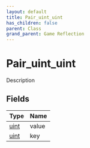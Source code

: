 ```yaml
---
layout: default
title: Pair_uint_uint
has_children: false
parent: Class
grand_parent: Game Reflection
---
```

# Pair_uint_uint
Description 

## Fields
| Type | Name |
|:-------------|:--------------|
| [uint](/game-reflection/components/uint.md) | value |
| [uint](/game-reflection/components/uint.md) | key |
